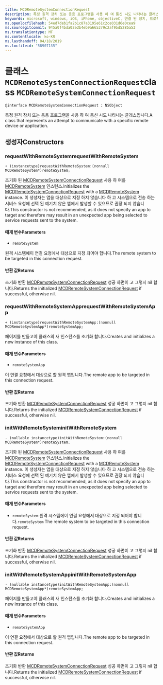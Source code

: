 ```yaml
---
title: MCDRemoteSystemConnectionRequest
description: 특정 원격 장치 또는 응용 프로그램을 사용 하 여 통신 시도 나타내는 클래스입니다.
keywords: microsoft, windows, iOS, iPhone, objectiveC, 연결 된 장치, 프로젝트 로마
ms.openlocfilehash: 54ed7deb1fa2b1c87a3195e61c2ce031d6e0cea9
ms.sourcegitcommit: 945a0f4bda02e3b4eb9a665379c2af9bd5285a53
ms.translationtype: MT
ms.contentlocale: ko-KR
ms.lasthandoff: 04/18/2019
ms.locfileid: "58907135"
---
```

# <a name="class-mcdremotesystemconnectionrequest"></a><span data-ttu-id="a51c2-104">클래스 `MCDRemoteSystemConnectionRequest`</span><span class="sxs-lookup"><span data-stu-id="a51c2-104">class `MCDRemoteSystemConnectionRequest`</span></span> 

```
@interface MCDRemoteSystemConnectionRequest : NSObject
```  

<span data-ttu-id="a51c2-105">특정 원격 장치 또는 응용 프로그램을 사용 하 여 통신 시도 나타내는 클래스입니다.</span><span class="sxs-lookup"><span data-stu-id="a51c2-105">A class that represents an attempt to communicate with a specific remote device or application.</span></span>

## <a name="constructors"></a><span data-ttu-id="a51c2-106">생성자</span><span class="sxs-lookup"><span data-stu-id="a51c2-106">Constructors</span></span>

### <a name="requestwithremotesystem"></a><span data-ttu-id="a51c2-107">requestWithRemoteSystem</span><span class="sxs-lookup"><span data-stu-id="a51c2-107">requestWithRemoteSystem</span></span>
`+ (instancetype)requestWithRemoteSystem:(nonnull MCDRemoteSystem*)remoteSystem;`

<span data-ttu-id="a51c2-108">초기화 된 [MCDRemoteSystemConnectionRequest](MCDRemoteSystemConnectionRequest.md) 사용 하 여를 [MCDRemoteSystem](../remotesystems/MCDRemoteSystem.md) 인스턴스.</span><span class="sxs-lookup"><span data-stu-id="a51c2-108">Initializes the [MCDRemoteSystemConnectionRequest](MCDRemoteSystemConnectionRequest.md) with a [MCDRemoteSystem](../remotesystems/MCDRemoteSystem.md) instance.</span></span> <span data-ttu-id="a51c2-109">이 생성자는 앱을 대상으로 지정 하지 않습니다 하 고 시스템으로 전송 하는 서비스 요청에 선택 된 예기치 않은 앱에서 발생할 수 있으므로 권장 되지 않습니다.</span><span class="sxs-lookup"><span data-stu-id="a51c2-109">This constructor is not recommended, as it does not specify an app to target and therefore may result in an unexpected app being selected to service requests sent to the system.</span></span>

#### <a name="parameters"></a><span data-ttu-id="a51c2-110">매개 변수</span><span class="sxs-lookup"><span data-stu-id="a51c2-110">Parameters</span></span>
* `remoteSystem` 

<span data-ttu-id="a51c2-111">원격 시스템에이 연결 요청에서 대상으로 지정 되어야 합니다.</span><span class="sxs-lookup"><span data-stu-id="a51c2-111">The remote system to be targeted in this connection request.</span></span>

#### <a name="returns"></a><span data-ttu-id="a51c2-112">반환 값</span><span class="sxs-lookup"><span data-stu-id="a51c2-112">Returns</span></span>
<span data-ttu-id="a51c2-113">초기화 반환 [MCDRemoteSystemConnectionRequest](MCDRemoteSystemConnectionRequest.md) 성공 하면이 고 그렇지 nil 합니다.</span><span class="sxs-lookup"><span data-stu-id="a51c2-113">Returns the initialized [MCDRemoteSystemConnectionRequest](MCDRemoteSystemConnectionRequest.md) if successful, otherwise nil.</span></span>

### <a name="requestwithremotesystemapp"></a><span data-ttu-id="a51c2-114">requestWithRemoteSystemApp</span><span class="sxs-lookup"><span data-stu-id="a51c2-114">requestWithRemoteSystemApp</span></span>
`+ (instancetype)requestWithRemoteSystemApp:(nonnull MCDRemoteSystemApp*)remoteSystemApp;`

<span data-ttu-id="a51c2-115">페이지를 만들고이 클래스의 새 인스턴스를 초기화 합니다.</span><span class="sxs-lookup"><span data-stu-id="a51c2-115">Creates and initializes a new instance of this class.</span></span>

#### <a name="parameters"></a><span data-ttu-id="a51c2-116">매개 변수</span><span class="sxs-lookup"><span data-stu-id="a51c2-116">Parameters</span></span>
* `remoteSystemApp` 

<span data-ttu-id="a51c2-117">이 연결 요청에서 대상으로 할 원격 앱입니다.</span><span class="sxs-lookup"><span data-stu-id="a51c2-117">The remote app to be targeted in this connection request.</span></span>

#### <a name="returns"></a><span data-ttu-id="a51c2-118">반환 값</span><span class="sxs-lookup"><span data-stu-id="a51c2-118">Returns</span></span>
<span data-ttu-id="a51c2-119">초기화 반환 [MCDRemoteSystemConnectionRequest](MCDRemoteSystemConnectionRequest.md) 성공 하면이 고 그렇지 nil 합니다.</span><span class="sxs-lookup"><span data-stu-id="a51c2-119">Returns the initialized [MCDRemoteSystemConnectionRequest](MCDRemoteSystemConnectionRequest.md) if successful, otherwise nil.</span></span>

### <a name="initwithremotesystem"></a><span data-ttu-id="a51c2-120">initWithRemoteSystem</span><span class="sxs-lookup"><span data-stu-id="a51c2-120">initWithRemoteSystem</span></span>
`- (nullable instancetype)initWithRemoteSystem:(nonnull MCDRemoteSystem*)remoteSystem;`

<span data-ttu-id="a51c2-121">초기화 된 [MCDRemoteSystemConnectionRequest](MCDRemoteSystemConnectionRequest.md) 사용 하 여를 [MCDRemoteSystem](../remotesystems/MCDRemoteSystem.md) 인스턴스.</span><span class="sxs-lookup"><span data-stu-id="a51c2-121">Initializes the [MCDRemoteSystemConnectionRequest](MCDRemoteSystemConnectionRequest.md) with a [MCDRemoteSystem](../remotesystems/MCDRemoteSystem.md) instance.</span></span> <span data-ttu-id="a51c2-122">이 생성자는 앱을 대상으로 지정 하지 않습니다 하 고 시스템으로 전송 하는 서비스 요청에 선택 된 예기치 않은 앱에서 발생할 수 있으므로 권장 되지 않습니다.</span><span class="sxs-lookup"><span data-stu-id="a51c2-122">This constructor is not recommended, as it does not specify an app to target and therefore may result in an unexpected app being selected to service requests sent to the system.</span></span>

#### <a name="parameters"></a><span data-ttu-id="a51c2-123">매개 변수</span><span class="sxs-lookup"><span data-stu-id="a51c2-123">Parameters</span></span>
* <span data-ttu-id="a51c2-124">`remoteSystem` 원격 시스템에이 연결 요청에서 대상으로 지정 되어야 합니다.</span><span class="sxs-lookup"><span data-stu-id="a51c2-124">`remoteSystem` The remote system to be targeted in this connection request.</span></span>

#### <a name="returns"></a><span data-ttu-id="a51c2-125">반환 값</span><span class="sxs-lookup"><span data-stu-id="a51c2-125">Returns</span></span>
<span data-ttu-id="a51c2-126">초기화 반환 [MCDRemoteSystemConnectionRequest](MCDRemoteSystemConnectionRequest.md) 성공 하면이 고 그렇지 nil 합니다.</span><span class="sxs-lookup"><span data-stu-id="a51c2-126">Returns the initialized [MCDRemoteSystemConnectionRequest](MCDRemoteSystemConnectionRequest.md) if successful, otherwise nil.</span></span>

### <a name="initwithremotesystemapp"></a><span data-ttu-id="a51c2-127">initWithRemoteSystemApp</span><span class="sxs-lookup"><span data-stu-id="a51c2-127">initWithRemoteSystemApp</span></span>
`- (nullable instancetype)initWithRemoteSystemApp:(nonnull MCDRemoteSystemApp*)remoteSystemApp;`

<span data-ttu-id="a51c2-128">페이지를 만들고이 클래스의 새 인스턴스를 초기화 합니다.</span><span class="sxs-lookup"><span data-stu-id="a51c2-128">Creates and initializes a new instance of this class.</span></span>

#### <a name="parameters"></a><span data-ttu-id="a51c2-129">매개 변수</span><span class="sxs-lookup"><span data-stu-id="a51c2-129">Parameters</span></span>
* `remoteSystemApp` 

<span data-ttu-id="a51c2-130">이 연결 요청에서 대상으로 할 원격 앱입니다.</span><span class="sxs-lookup"><span data-stu-id="a51c2-130">The remote app to be targeted in this connection request.</span></span>

#### <a name="returns"></a><span data-ttu-id="a51c2-131">반환 값</span><span class="sxs-lookup"><span data-stu-id="a51c2-131">Returns</span></span>
<span data-ttu-id="a51c2-132">초기화 반환 [MCDRemoteSystemConnectionRequest](MCDRemoteSystemConnectionRequest.md) 성공 하면이 고 그렇지 nil 합니다.</span><span class="sxs-lookup"><span data-stu-id="a51c2-132">Returns the initialized [MCDRemoteSystemConnectionRequest](MCDRemoteSystemConnectionRequest.md) if successful, otherwise nil.</span></span>